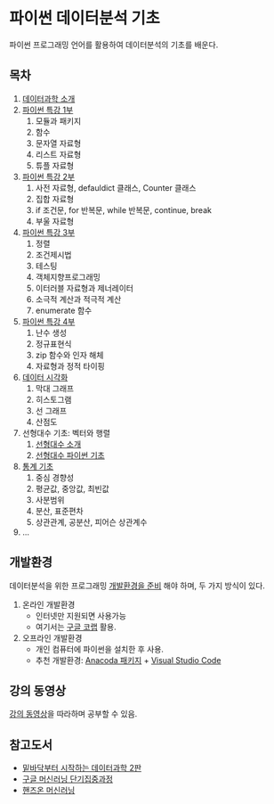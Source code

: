 # 파이썬 데이터분석 기초

파이썬 프로그래밍 언어를 활용하여 데이터분석의 기초를 배운다. 

## 목차

1. [데이터과학 소개](./notebooks/pda01-Intro.ipynb)
1. [파이썬 특강 1부](./notebooks/pda02-PythonIntensiveCourse_Part1.ipynb)
    1. 모듈과 패키지
    1. 함수
    1. 문자열 자료형
    1. 리스트 자료형
    1. 튜플 자료형
1. [파이썬 특강 2부](./notebooks/pda03-PythonIntensiveCourse_Part2.ipynb)
    1. 사전 자료형, defauldict 클래스, Counter 클래스
    1. 집합 자료형
    1. if 조건문, for 반복문, while 반복문, continue, break
    1. 부울 자료형
1. [파이썬 특강 3부](./notebooks/pda04-PythonIntensiveCourse_Part3.ipynb)
    1. 정렬
    1. 조건제시법
    1. 테스팅
    1. 객체지향프로그래밍
    1. 이터러블 자료형과 제너레이터
    1. 소극적 계산과 적극적 계산
    1. enumerate 함수
1. [파이썬 특강 4부](./notebooks/pda05-PythonIntensiveCourse_Part4.ipynb)
    1. 난수 생성
    1. 정규표현식
    1. zip 함수와 인자 해체
    1. 자료형과 정적 타이핑
1. [데이터 시각화](./notebooks/pda06-DataVisualization.ipynb)
    1. 막대 그래프
    1. 히스토그램
    1. 선 그래프
    1. 산점도
1. 선형대수 기초: 벡터와 행렬
    1. [선형대수 소개](./notebooks/pda07A-LinearAlgebra_Intro.ipynb)
    1. [선형대수 파이썬 기초](./notebooks/pda07A-LinearAlgebra_Intro.ipynb)
1. [통계 기초](./notebooks/pda08-Statistics.ipynb)
    1. 중심 경향성
    1. 평균값, 중앙값, 최빈값
    1. 사분범위
    1. 분산, 표준편차
    1. 상관관계, 공분산, 피어슨 상관계수
1. ...

## 개발환경

데이터분석을 위한 프로그래밍 [개발환경을 준비](https://www.youtube.com/watch?v=-CAKVWehq4Q&list=PL5aSjzJqCaPaEAquO-5ExrJYPS8Bf2d5M&index=2&t=0s)
해야 하며, 두 가지 방식이 있다.

1. 온라인 개발환경
    * 인터넷만 지원되면 사용가능
    * 여기서는 [구글 코랩](https://colab.research.google.com/) 활용. 
1. 오프라인 개발환경
    * 개인 컴퓨터에 파이썬을 설치한 후 사용.
    * 추천 개발환경: [Anacoda 패키지](https://www.anaconda.com/distribution/) + [Visual Studio Code](https://code.visualstudio.com)

## 강의 동영상

[강의 동영상](https://www.youtube.com/playlist?list=PL5aSjzJqCaPaEAquO-5ExrJYPS8Bf2d5M)을 따라하며 공부할 수 있음.

## 참고도서

* [밑바닥부터 시작하는 데이터과학 2판](https://blog.insightbook.co.kr/2020/02/28/데이터-과학-분야의-기초부터-알게-해주는-강력하고/)
* [구글 머신러닝 단기집중과정](https://developers.google.com/machine-learning/crash-course/ml-intro)
* [핸즈온 머신러닝](http://m.hanbit.co.kr/store/books/book_view.html?p_code=B9267655530)